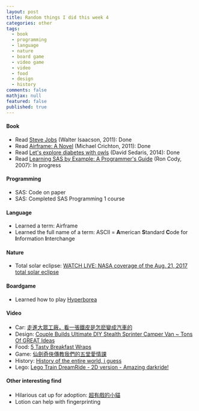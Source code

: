 ```yaml
---
layout: post
title: Random things I did this week 4
categories: other
tags: 
  - book
  - programming
  - language
  - nature
  - board game
  - video game
  - video
  - food
  - design
  - history
comments: false
mathjax: null
featured: false
published: true
---
```


#### Book 
* Read [Steve Jobs](https://www.amazon.com/Steve-Jobs-Walter-Isaacson/dp/1501127624/) (Walter Isaacson, 2011): Done
* Read [Airframe: A Novel](https://www.amazon.com/Airframe-Novel-Michael-Crichton/dp/0345526775) (Michael Crichton, 2011): Done
* Read [Let's explore diabetes with owls](https://www.amazon.com/Lets-Explore-Diabetes-David-Sedaris/dp/0316154709) (David Sedaris, 2014): Done
* Read [Learning SAS by Example: A Programmer's Guide](https://www.amazon.com/Learning-SAS-Example-Programmers-Guide/dp/1599941651) (Ron Cody, 2007): In progress

#### Programming
* SAS: Code on paper
* SAS: Completed SAS Programming 1 course

#### Language 
* Learned a term: Airframe 
* Learned the full name of a term: ASCII = **A**merican **S**tandard **C**ode for **I**nformation **I**nterchange

#### Nature
* Total solar eclipse: [WATCH LIVE: NASA coverage of the Aug. 21, 2017 total solar eclipse](https://youtu.be/ArwVHSydxIw)

#### Boardgame
* Learned how to play [Hyperborea](https://boardgamegeek.com/boardgame/119788/hyperborea)

#### Video 
* Car: [走進大眾工廠，看一張鐵皮是怎麽變成汽車的](https://youtu.be/aiKKOCNWPuo)
* Design: [Couple Builds Ultimate DIY Stealth Sprinter Camper Van ~ Tons Of GREAT Ideas](https://youtu.be/ooOoDx2NxkU)
* Food: [5 Tasty Breakfast Wraps](https://youtu.be/jwVTHXVQTgU)
* Game: [仙劍奇俠傳教我們的五堂愛情課](https://youtu.be/pgVgnKPYYdI)
* History: [History of the entire world, i guess](https://youtu.be/xuCn8ux2gbs)
* Lego: [Lego Train DreamRide - 2D version - Amazing darkride!](https://youtu.be/LEzwvIwW5Bo)

#### Other interesting find 
* Hilarious cat up for adoption: [超有戲的小貓](https://www.ptt.cc/bbs/StupidClown/M.1503298928.A.286.html)
* Lotion can help with fingerprinting

